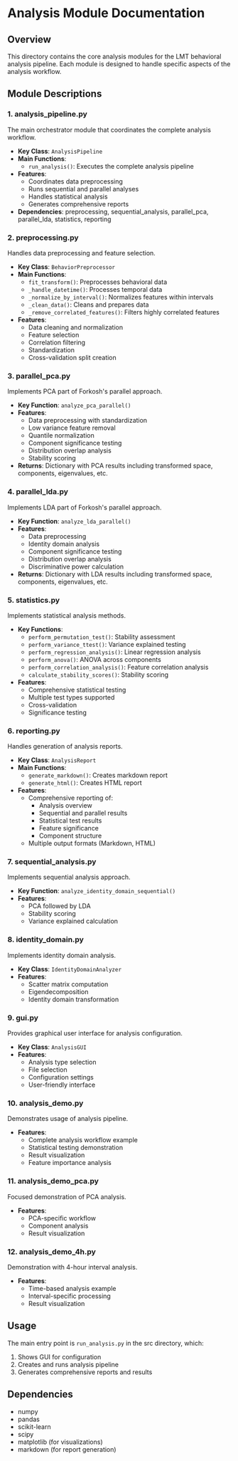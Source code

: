 # Analysis Module Documentation

## Overview
This directory contains the core analysis modules for the LMT behavioral analysis pipeline. Each module is designed to handle specific aspects of the analysis workflow.

## Module Descriptions

### 1. analysis_pipeline.py
The main orchestrator module that coordinates the complete analysis workflow.
- **Key Class**: `AnalysisPipeline`
- **Main Functions**:
  - `run_analysis()`: Executes the complete analysis pipeline
- **Features**:
  - Coordinates data preprocessing
  - Runs sequential and parallel analyses
  - Handles statistical analysis
  - Generates comprehensive reports
- **Dependencies**: preprocessing, sequential_analysis, parallel_pca, parallel_lda, statistics, reporting

### 2. preprocessing.py
Handles data preprocessing and feature selection.
- **Key Class**: `BehaviorPreprocessor`
- **Main Functions**:
  - `fit_transform()`: Preprocesses behavioral data
  - `_handle_datetime()`: Processes temporal data
  - `_normalize_by_interval()`: Normalizes features within intervals
  - `_clean_data()`: Cleans and prepares data
  - `_remove_correlated_features()`: Filters highly correlated features
- **Features**:
  - Data cleaning and normalization
  - Feature selection
  - Correlation filtering
  - Standardization
  - Cross-validation split creation

### 3. parallel_pca.py
Implements PCA part of Forkosh's parallel approach.
- **Key Function**: `analyze_pca_parallel()`
- **Features**:
  - Data preprocessing with standardization
  - Low variance feature removal
  - Quantile normalization
  - Component significance testing
  - Distribution overlap analysis
  - Stability scoring
- **Returns**: Dictionary with PCA results including transformed space, components, eigenvalues, etc.

### 4. parallel_lda.py
Implements LDA part of Forkosh's parallel approach.
- **Key Function**: `analyze_lda_parallel()`
- **Features**:
  - Data preprocessing
  - Identity domain analysis
  - Component significance testing
  - Distribution overlap analysis
  - Discriminative power calculation
- **Returns**: Dictionary with LDA results including transformed space, components, eigenvalues, etc.

### 5. statistics.py
Implements statistical analysis methods.
- **Key Functions**:
  - `perform_permutation_test()`: Stability assessment
  - `perform_variance_ttest()`: Variance explained testing
  - `perform_regression_analysis()`: Linear regression analysis
  - `perform_anova()`: ANOVA across components
  - `perform_correlation_analysis()`: Feature correlation analysis
  - `calculate_stability_scores()`: Stability scoring
- **Features**:
  - Comprehensive statistical testing
  - Multiple test types supported
  - Cross-validation
  - Significance testing

### 6. reporting.py
Handles generation of analysis reports.
- **Key Class**: `AnalysisReport`
- **Main Functions**:
  - `generate_markdown()`: Creates markdown report
  - `generate_html()`: Creates HTML report
- **Features**:
  - Comprehensive reporting of:
    - Analysis overview
    - Sequential and parallel results
    - Statistical test results
    - Feature significance
    - Component structure
  - Multiple output formats (Markdown, HTML)

### 7. sequential_analysis.py
Implements sequential analysis approach.
- **Key Function**: `analyze_identity_domain_sequential()`
- **Features**:
  - PCA followed by LDA
  - Stability scoring
  - Variance explained calculation

### 8. identity_domain.py
Implements identity domain analysis.
- **Key Class**: `IdentityDomainAnalyzer`
- **Features**:
  - Scatter matrix computation
  - Eigendecomposition
  - Identity domain transformation

### 9. gui.py
Provides graphical user interface for analysis configuration.
- **Key Class**: `AnalysisGUI`
- **Features**:
  - Analysis type selection
  - File selection
  - Configuration settings
  - User-friendly interface

### 10. analysis_demo.py
Demonstrates usage of analysis pipeline.
- **Features**:
  - Complete analysis workflow example
  - Statistical testing demonstration
  - Result visualization
  - Feature importance analysis

### 11. analysis_demo_pca.py
Focused demonstration of PCA analysis.
- **Features**:
  - PCA-specific workflow
  - Component analysis
  - Result visualization

### 12. analysis_demo_4h.py
Demonstration with 4-hour interval analysis.
- **Features**:
  - Time-based analysis example
  - Interval-specific processing
  - Result visualization

## Usage
The main entry point is `run_analysis.py` in the src directory, which:
1. Shows GUI for configuration
2. Creates and runs analysis pipeline
3. Generates comprehensive reports and results

## Dependencies
- numpy
- pandas
- scikit-learn
- scipy
- matplotlib (for visualizations)
- markdown (for report generation) 